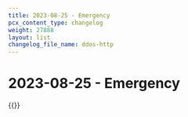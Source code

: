 ```yaml
---
title: 2023-08-25 - Emergency
pcx_content_type: changelog
weight: 27888
layout: list
changelog_file_name: ddos-http
---
```


# 2023-08-25 - Emergency

{{<changelog-entry date="2023-08-25" >}}